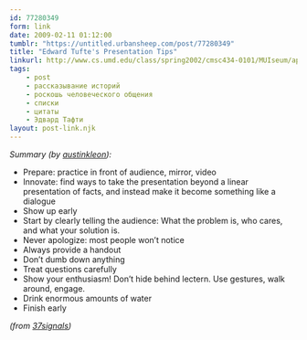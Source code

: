 ```yaml
---
id: 77280349
form: link
date: 2009-02-11 01:12:00
tumblr: "https://untitled.urbansheep.com/post/77280349"
title: "Edward Tufte's Presentation Tips"
linkurl: http://www.cs.umd.edu/class/spring2002/cmsc434-0101/MUIseum/applications/presentationtips.html
tags:
    - post
    - рассказывание историй
    - роскошь человеческого общения
    - списки
    - цитаты
    - Эдвард Тафти
layout: post-link.njk
---
```

<p><em>Summary (by <a href="http://tumblr.austinkleon.com/post/77219492/edward-tuftes-presentation-tips">austinkleon</a>):</em></p>

<ul><li>Prepare: practice in front of audience, mirror, video</li>
<li>Innovate: find ways to take the presentation beyond a linear presentation of facts, and instead make it become something like a dialogue</li>
<li>Show up early</li>
<li>Start by clearly telling the audience: What the problem is, who cares, and what your solution is.</li>
<li>Never apologize: most people won’t notice</li>
<li>Always provide a handout</li>
<li>Don’t dumb down anything</li>
<li>Treat questions carefully</li>
<li>Show your enthusiasm! Don’t hide behind lectern. Use gestures, walk around, engage.</li>
<li>Drink enormous amounts of water</li>
<li>Finish early</li>
</ul><p><em>(from <a href="http://www.37signals.com/svn/posts/1571-edward-r-tuftes-presentation-tips">37signals</a>)</em></p>
